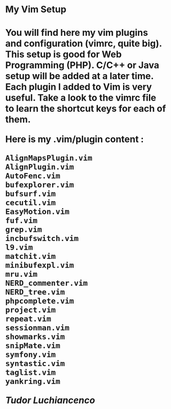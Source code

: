 <h1>My Vim Setup<h1>

You will find here my vim plugins and configuration (vimrc, quite big).<br>
This setup is good for <b>Web Programming (PHP)</b>. C/C++ or Java setup will be added at a later time. <br/>
Each plugin I added to Vim is very useful. Take a look to the vimrc file to learn the shortcut keys for each of them.

  Here is my <b>.vim/plugin</b> content :

    AlignMapsPlugin.vim
    AlignPlugin.vim
    AutoFenc.vim
    bufexplorer.vim
    bufsurf.vim
    cecutil.vim
    EasyMotion.vim
    fuf.vim
    grep.vim
    incbufswitch.vim
    l9.vim
    matchit.vim
    minibufexpl.vim
    mru.vim
    NERD_commenter.vim
    NERD_tree.vim
    phpcomplete.vim
    project.vim
    repeat.vim
    sessionman.vim
    showmarks.vim
    snipMate.vim
    symfony.vim
    syntastic.vim
    taglist.vim
    yankring.vim

  <i>Tudor Luchiancenco</i>
